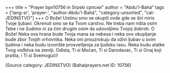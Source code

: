 +++
title = "Prayer bpn10756 in Srpski српски"
author = "Abdu'l-Bahá"
tags = ['lang-sr', 'prayer-', "author-Abdu'l-Bahá", "category-unsorted", "cat-JEDINSTVO"]
+++
O Bože! Uistinu smo se okupili ovde gde se širi miris Tvoje ljubavi. Okrenuli smo se ka Tvom carstvu. Ne treba nam ništa osim Tebe i ne žudimo ni za čim drugim osim da udovoljimo Tvojoj dobroti. O Bože! Neka ova hrana bude Tvoja mana sa nebesa i neka ovo okupljanje bude zbor Tvojih vrhovnika. Neka oni prouzrokuju da oživi ljubav u svim ljudima i neka budu izvorište prosvetljenja za ljudsku rasu. Neka budu alatke Tvog vođstva na zemlji. Odista, Ti si Moćan, Ti si Darodavac, Ti si Onaj koji prašta, i Ti si Svemogući!

(Source category: JEDINSTVO)
(Bahaiprayers.net ID: 10756)
